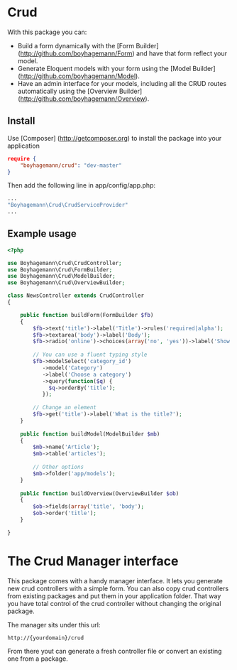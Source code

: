 Crud
====

With this package you can:

* Build a form dynamically with the [Form Builder] (http://github.com/boyhagemann/Form) and have that form reflect your model. 
* Generate Eloquent models with your form using the [Model Builder] (http://github.com/boyhagemann/Model).
* Have an admin interface for your models, including all the CRUD routes automatically using the [Overview Builder] (http://github.com/boyhagemann/Overview).


## Install

Use [Composer] (http://getcomposer.org) to install the package into your application
```json
require {
    "boyhagemann/crud": "dev-master"
}
```

Then add the following line in app/config/app.php:
```php
...
"Boyhagemann\Crud\CrudServiceProvider"
...
```

## Example usage

```php
<?php

use Boyhagemann\Crud\CrudController;
use Boyhagemann\Crud\FormBuilder;
use Boyhagemann\Crud\ModelBuilder;
use Boyhagemann\Crud\OverviewBuilder;

class NewsController extends CrudController
{

    public function buildForm(FormBuilder $fb)
    {
        $fb->text('title')->label('Title')->rules('required|alpha');
        $fb->textarea('body')->label('Body');
        $fb->radio('online')->choices(array('no', 'yes'))->label('Show online?');
        
        // You can use a fluent typing style
        $fb->modelSelect('category_id')
           ->model('Category')
           ->label('Choose a category')
           ->query(function($q) {
             $q->orderBy('title');
           });
           
        // Change an element
        $fb->get('title')->label('What is the title?');
    }
    
    public function buildModel(ModelBuilder $mb)
    {
        $mb->name('Article');
        $mb->table('articles');
        
        // Other options
        $mb->folder('app/models');
    }
    
    public function buildOverview(OverviewBuilder $ob)
    {
        $ob->fields(array('title', 'body');
        $ob->order('title');
    }

}
```

# The Crud Manager interface
This package comes with a handy manager interface. 
It lets you generate new crud controllers with a simple form.
You can also copy crud controllers from existing packages and put them in your application folder.
That way you have total control of the crud controller without changing the original package.

The manager sits under this url:
```
http://{yourdomain}/crud
```
From there yout can generate a fresh controller file or convert an existing one from a package.


